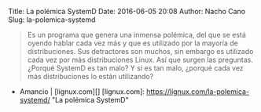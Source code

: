 Title: La polémica SystemD
Date: 2016-06-05 20:08
Author: Nacho Cano
Slug: la-polemica-systemd

> Es un programa que genera una inmensa polémica, del que se está oyendo
> hablar cada vez más y que es utilizado por la mayoría de
> distribuciones. Sus detractores son muchos, sin embargo es utilizado cada
> vez por más distribuciones Linux. Así que surgen las preguntas. ¿Porqué
> SystemD es tan malo? Y si es tan malo, ¿porqué cada vez más distribuciones
> lo están utilizando?

- Amancio | [lignux.com][]
  [lignux.com]: https://lignux.com/la-polemica-systemd/
    "La polémica SystemD"
